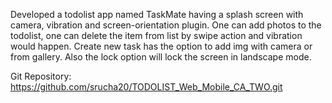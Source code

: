 Developed a todolist app named TaskMate having a splash screen with camera, vibration and screen-orientation plugin.
One can add photos to the todolist, one can delete the item from list by swipe action and vibration would happen.
Create new task has the option to add img with camera or from gallery.
Also the lock option will lock the screen in landscape mode. 

Git Repository: https://github.com/srucha20/TODOLIST_Web_Mobile_CA_TWO.git